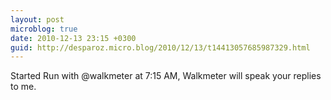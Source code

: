 ```yaml
---
layout: post
microblog: true
date: 2010-12-13 23:15 +0300
guid: http://desparoz.micro.blog/2010/12/13/t14413057685987329.html
---
```

Started Run with @walkmeter at 7:15 AM, Walkmeter will speak your replies to me.
